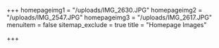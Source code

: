 +++
homepageimg1 = "/uploads/IMG_2630.JPG"
homepageimg2 = "/uploads/IMG_2547.JPG"
homepageimg3 = "/uploads/IMG_2617.JPG"
menuitem = false
sitemap_exclude = true
title = "Homepage Images"

+++
